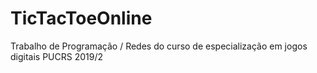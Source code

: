 # TicTacToeOnline
Trabalho de Programação / Redes do curso de especialização em jogos digitais PUCRS 2019/2
